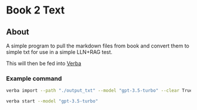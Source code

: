 # Book 2 Text

## About

A simple program to pull the markdown files from book and convert them 
to simple txt for use in a simple LLN+RAG test.


This will then be fed into [Verba](https://github.com/weaviate/Verba )


### Example command

```bash
verba import --path "./output_txt" --model "gpt-3.5-turbo" --clear True 
```

```bash
verba start --model "gpt-3.5-turbo"
```